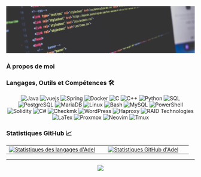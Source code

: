 <img src="./banner.jpg" alt="name banner" />

### À propos de moi

### Langages, Outils et Compétences 🛠
<div align="center">
<img src="https://img.shields.io/badge/Java-007396?style=for-the-badge&logo=java&logoColor=white" alt="Java" />
<img src="https://img.shields.io/badge/Vue.js-4FC08D?style=for-the-badge&logo=vuedotjs&logoColor=white" alt=vuejs />
<img src="https://img.shields.io/badge/Spring-6DB33F?style=for-the-badge&logo=spring&logoColor=white" alt=Spring />
<img src="https://img.shields.io/badge/Docker-2496ED?style=for-the-badge&logo=docker&logoColor=white" alt=Docker />
<img src="https://img.shields.io/badge/C-A8B9CC?style=for-the-badge&logo=c&logoColor=white" alt="C" />
<img src="https://img.shields.io/badge/C++-00599C?style=for-the-badge&logo=cplusplus&logoColor=white" alt="C++" />
<img src="https://img.shields.io/badge/Python-3776AB?style=for-the-badge&logo=python&logoColor=white" alt="Python" />
<img src="https://img.shields.io/badge/SQL-407AFC?style=for-the-badge&logo=icloud&logoColor=white" alt="SQL" />
<img src="https://img.shields.io/badge/PostgreSQL-336791?style=for-the-badge&logo=postgresql&logoColor=white" alt="PostgreSQL" />
<img src="https://img.shields.io/badge/MariaDB-003545?style=for-the-badge&logo=mariadb&logoColor=white" alt="MariaDB" />
<img src="https://img.shields.io/badge/Linux-FCC624?style=for-the-badge&logo=linux&logoColor=black" alt="Linux" />
<img src="https://img.shields.io/badge/Bash-4EAA25?style=for-the-badge&logo=gnu-bash&logoColor=white" alt="Bash" />
<img src="https://img.shields.io/badge/MySQL-4479A1?style=for-the-badge&logo=mysql&logoColor=white" alt="MySQL" />
<img src="https://img.shields.io/badge/PowerShell-5391FE?style=for-the-badge&logo=powershell&logoColor=white" alt="PowerShell" />
<img src="https://img.shields.io/badge/Solidity-363636?style=for-the-badge&logo=solidity&logoColor=white" alt="Solidity" />
<img src="https://img.shields.io/badge/C%23-239120?style=for-the-badge&logo=c-sharp&logoColor=white" alt="C#" />
<img src="https://img.shields.io/badge/Checkmk-7DB438?style=for-the-badge&logo=checkmk&logoColor=white" alt="Checkmk" />
<img src="https://img.shields.io/badge/WordPress-21759B?style=for-the-badge&logo=wordpress&logoColor=white" alt="WordPress" />
<img src="https://img.shields.io/badge/Haproxy-019C9E?style=for-the-badge&logo=haproxy&logoColor=white" alt="Haproxy" />
<img src="https://img.shields.io/badge/RAID%20Technologies-A6192E?style=for-the-badge&logo=redhat&logoColor=white" alt="RAID Technologies" />
<img src="https://img.shields.io/badge/LaTeX-47A141?style=for-the-badge&logo=latex&logoColor=white" alt="LaTex" />
<img src ="https://img.shields.io/badge/Proxmox-E57000?style=for-the-badge&logo=proxmox&logoColor=white" alt=Proxmox />
<img src="https://img.shields.io/badge/Neovim-57A143?style=for-the-badge&logo=neovim&logoColor=white" alt=Neovim />
<img src="https://img.shields.io/badge/tmux-1BB91F?style=for-the-badge&logo=tmux&logoColor=white" alt=Tmux />
</div>

### Statistiques GitHub 📈
<div align="center">
<table width="100%">
<tbody>
<tr>
<td width="50%" style="border: none !important;">
<div align="center" width="100%">
<a href="https://github.com/adelfortin">
<img src="https://github-readme-stats.vercel.app/api/top-langs/?username=adelfortin&hide=ruby&layout=compact&hide_border=true&langs_count=6" alt="Statistiques des langages d'Adel" vertical-align="middle"/>
</a>
</div>
</td>
<td width="50%" style="border: none !important;">
<div align="center" width="100%">
<a href="https://github.com/adelfortin">
<img src="https://github-readme-stats.vercel.app/api?username=adelfortin&show_icons=true&hide=stars&hide_border=true" alt="Statistiques GitHub d'Adel" vertical-align="middle"/>
</a>
</div>
</td>
</tr>
</tbody>
<table>
<div>

---

<div align='center'>

![](https://komarev.com/ghpvc/?username=adelfortin&label=Vues+du+profil)

</div>

